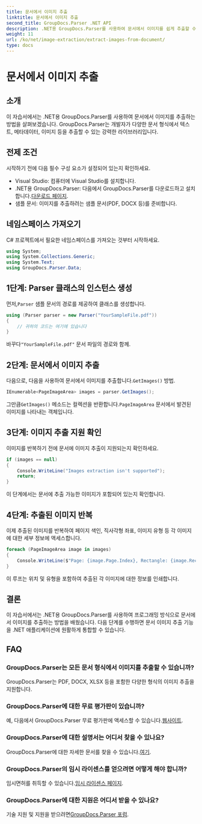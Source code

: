 ```yaml
---
title: 문서에서 이미지 추출
linktitle: 문서에서 이미지 추출
second_title: GroupDocs.Parser .NET API
description: .NET용 GroupDocs.Parser를 사용하여 문서에서 이미지를 쉽게 추출할 수 있습니다. 문서 처리 기능과 이미지 추출 작업을 효율적으로 간소화합니다.
weight: 11
url: /ko/net/image-extraction/extract-images-from-document/
type: docs
---
```

# 문서에서 이미지 추출

## 소개
이 자습서에서는 .NET용 GroupDocs.Parser를 사용하여 문서에서 이미지를 추출하는 방법을 살펴보겠습니다. GroupDocs.Parser는 개발자가 다양한 문서 형식에서 텍스트, 메타데이터, 이미지 등을 추출할 수 있는 강력한 라이브러리입니다.
## 전제 조건
시작하기 전에 다음 필수 구성 요소가 설정되어 있는지 확인하세요.
- Visual Studio: 컴퓨터에 Visual Studio를 설치합니다.
-  .NET용 GroupDocs.Parser: 다음에서 GroupDocs.Parser를 다운로드하고 설치합니다.[다운로드 페이지](https://releases.groupdocs.com/parser/net/).
- 샘플 문서: 이미지를 추출하려는 샘플 문서(PDF, DOCX 등)를 준비합니다.

## 네임스페이스 가져오기
C# 프로젝트에서 필요한 네임스페이스를 가져오는 것부터 시작하세요.
```csharp
using System;
using System.Collections.Generic;
using System.Text;
using GroupDocs.Parser.Data;
```
## 1단계: Parser 클래스의 인스턴스 생성
 먼저,`Parser` 샘플 문서의 경로를 제공하여 클래스를 생성합니다.
```csharp
using (Parser parser = new Parser("YourSampleFile.pdf"))
{
    // 귀하의 코드는 여기에 있습니다
}
```
 바꾸다`"YourSampleFile.pdf"` 문서 파일의 경로와 함께.
## 2단계: 문서에서 이미지 추출
 다음으로, 다음을 사용하여 문서에서 이미지를 추출합니다.`GetImages()` 방법.
```csharp
IEnumerable<PageImageArea> images = parser.GetImages();
```
 그만큼`GetImages()` 메소드는 컬렉션을 반환합니다.`PageImageArea` 문서에서 발견된 이미지를 나타내는 객체입니다.
## 3단계: 이미지 추출 지원 확인
이미지를 반복하기 전에 문서에 이미지 추출이 지원되는지 확인하세요.
```csharp
if (images == null)
{
    Console.WriteLine("Images extraction isn't supported");
    return;
}
```
이 단계에서는 문서에 추출 가능한 이미지가 포함되어 있는지 확인합니다.
## 4단계: 추출된 이미지 반복
이제 추출된 이미지를 반복하여 페이지 색인, 직사각형 좌표, 이미지 유형 등 각 이미지에 대한 세부 정보에 액세스합니다.
```csharp
foreach (PageImageArea image in images)
{
    Console.WriteLine($"Page: {image.Page.Index}, Rectangle: {image.Rectangle}, Type: {image.FileType}");
}
```
이 루프는 위치 및 유형을 포함하여 추출된 각 이미지에 대한 정보를 인쇄합니다.

## 결론
이 자습서에서는 .NET용 GroupDocs.Parser를 사용하여 프로그래밍 방식으로 문서에서 이미지를 추출하는 방법을 배웠습니다. 다음 단계를 수행하면 문서 이미지 추출 기능을 .NET 애플리케이션에 원활하게 통합할 수 있습니다.

## FAQ
### GroupDocs.Parser는 모든 문서 형식에서 이미지를 추출할 수 있습니까?
GroupDocs.Parser는 PDF, DOCX, XLSX 등을 포함한 다양한 형식의 이미지 추출을 지원합니다.
### GroupDocs.Parser에 대한 무료 평가판이 있습니까?
 예, 다음에서 GroupDocs.Parser 무료 평가판에 액세스할 수 있습니다.[웹사이트](https://releases.groupdocs.com/).
### GroupDocs.Parser에 대한 설명서는 어디서 찾을 수 있나요?
 GroupDocs.Parser에 대한 자세한 문서를 찾을 수 있습니다.[여기](https://tutorials.groupdocs.com/parser/net/).
### GroupDocs.Parser의 임시 라이센스를 얻으려면 어떻게 해야 합니까?
 임시면허를 취득할 수 있습니다.[임시 라이센스 페이지](https://purchase.groupdocs.com/temporary-license/).
### GroupDocs.Parser에 대한 지원은 어디서 받을 수 있나요?
 기술 지원 및 지원을 받으려면[GroupDocs.Parser 포럼](https://forum.groupdocs.com/c/parser/17).